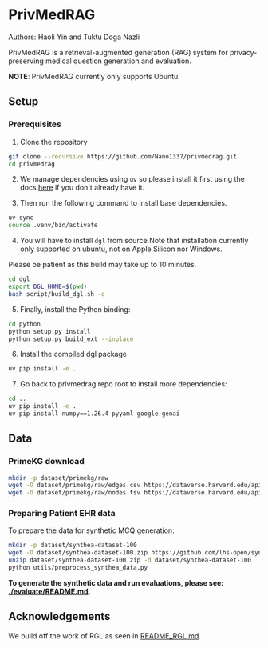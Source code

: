 # PrivMedRAG

Authors: Haoli Yin and Tuktu Doga Nazli

PrivMedRAG is a retrieval-augmented generation (RAG) system for privacy-preserving medical question generation and evaluation.

**NOTE**: PrivMedRAG currently only supports Ubuntu.

## Setup

### Prerequisites

1. Clone the repository
```bash
git clone --recursive https://github.com/Nano1337/privmedrag.git
cd privmedrag
```

2. We manage dependencies using `uv` so please install it first using the docs [here](https://docs.astral.sh/uv/getting-started/installation/) if you don't already have it.

3. Then run the following command to install base dependencies.

```bash
uv sync
source .venv/bin/activate
```


4. You will have to install `dgl` from source.Note that installation currently only supported on ubuntu, not on Apple Silicon nor Windows.

Please be patient as this build may take up to 10 minutes.

```bash
cd dgl 
export DGL_HOME=$(pwd)
bash script/build_dgl.sh -c
```

5. Finally, install the Python binding: 
```bash
cd python
python setup.py install
python setup.py build_ext --inplace
```

6. Install the compiled dgl package
```bash
uv pip install -e .
```

7. Go back to privmedrag repo root to install more dependencies: 
```bash
cd ..
uv pip install -e .
uv pip install numpy==1.26.4 pyyaml google-genai
```

## Data

### PrimeKG download

```bash
mkdir -p dataset/primekg/raw
wget -O dataset/primekg/raw/edges.csv https://dataverse.harvard.edu/api/access/datafile/6180616
wget -O dataset/primekg/raw/nodes.tsv https://dataverse.harvard.edu/api/access/datafile/6180617
```

### Preparing Patient EHR data

To prepare the data for synthetic MCQ generation:

```bash
mkdir -p dataset/synthea-dataset-100
wget -O dataset/synthea-dataset-100.zip https://github.com/lhs-open/synthetic-data/raw/main/record/synthea-dataset-100.zip
unzip dataset/synthea-dataset-100.zip -d dataset/synthea-dataset-100
python utils/preprocess_synthea_data.py
```

**To generate the synthetic data and run evaluations, please see: [./evaluate/README.md](./evaluate/README.md).**

## Acknowledgements

We build off the work of RGL as seen in [README_RGL.md](README_RGL.md).